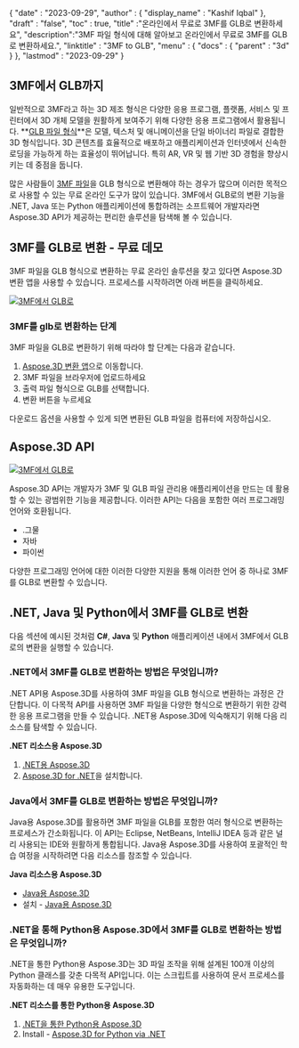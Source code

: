 {
  "date" : "2023-09-29",
  "author" : {
    "display_name" : "Kashif Iqbal"
},
  "draft" : "false",
  "toc" : true,
  "title" :"온라인에서 무료로 3MF를 GLB로 변환하세요",
  "description":"3MF 파일 형식에 대해 알아보고 온라인에서 무료로 3MF를 GLB로 변환하세요.",
  "linktitle" : "3MF to GLB",
  "menu" : {
    "docs" : {
      "parent" : "3d"
}
},
  "lastmod" : "2023-09-29"
}

## 3MF에서 GLB까지

일반적으로 3MF라고 하는 3D 제조 형식은 다양한 응용 프로그램, 플랫폼, 서비스 및 프린터에서 3D 개체 모델을 원활하게 보여주기 위해 다양한 응용 프로그램에서 활용됩니다. **[GLB 파일 형식](/ko/3d/glb/)**은 모델, 텍스처 및 애니메이션을 단일 바이너리 파일로 결합한 3D 형식입니다. 3D 콘텐츠를 효율적으로 배포하고 애플리케이션과 인터넷에서 신속한 로딩을 가능하게 하는 효율성이 뛰어납니다. 특히 AR, VR 및 웹 기반 3D 경험을 향상시키는 데 중점을 둡니다.

많은 사람들이 [3MF 파일](/ko/3d/3mf/)을 GLB 형식으로 변환해야 하는 경우가 많으며 이러한 목적으로 사용할 수 있는 무료 온라인 도구가 많이 있습니다. 3MF에서 GLB로의 변환 기능을 .NET, Java 또는 Python 애플리케이션에 통합하려는 소프트웨어 개발자라면 Aspose.3D API가 제공하는 편리한 솔루션을 탐색해 볼 수 있습니다.

## 3MF를 GLB로 변환 - 무료 데모

3MF 파일을 GLB 형식으로 변환하는 무료 온라인 솔루션을 찾고 있다면 Aspose.3D 변환 앱을 사용할 수 있습니다. 프로세스를 시작하려면 아래 버튼을 클릭하세요.

[![3MF에서 GLB로](../3mf-to-glb.png)](https://products.aspose.app/3d/conversion/3mf-to-glb/)

### 3MF를 glb로 변환하는 단계

3MF 파일을 GLB로 변환하기 위해 따라야 할 단계는 다음과 같습니다.

1. [Aspose.3D 변환 앱](https://products.aspose.app/3d/conversion/3mf-to-glb/)으로 이동합니다.
1. 3MF 파일을 브라우저에 업로드하세요
1. 출력 파일 형식으로 GLB를 선택합니다.
1. 변환 버튼을 누르세요

다운로드 옵션을 사용할 수 있게 되면 변환된 GLB 파일을 컴퓨터에 저장하십시오.

## Aspose.3D API

[![3MF에서 GLB로](../try-aspose-3d.png)](https://products.aspose.com/3d/)

Aspose.3D API는 개발자가 3MF 및 GLB 파일 관리용 애플리케이션을 만드는 데 활용할 수 있는 광범위한 기능을 제공합니다. 이러한 API는 다음을 포함한 여러 프로그래밍 언어와 호환됩니다.

* .그물
* 자바
* 파이썬

다양한 프로그래밍 언어에 대한 이러한 다양한 지원을 통해 이러한 언어 중 하나로 3MF를 GLB로 변환할 수 있습니다.

## .NET, Java 및 Python에서 3MF를 GLB로 변환

다음 섹션에 예시된 것처럼 **C#**, **Java** 및 **Python** 애플리케이션 내에서 3MF에서 GLB로의 변환을 실행할 수 있습니다.

### .NET에서 3MF를 GLB로 변환하는 방법은 무엇입니까?

.NET API용 Aspose.3D를 사용하여 3MF 파일을 GLB 형식으로 변환하는 과정은 간단합니다. 이 다목적 API를 사용하면 3MF 파일을 다양한 형식으로 변환하기 위한 강력한 응용 프로그램을 만들 수 있습니다. .NET용 Aspose.3D에 익숙해지기 위해 다음 리소스를 탐색할 수 있습니다.

**.NET 리소스용 Aspose.3D**

1. [.NET용 Aspose.3D](https://products.aspose.com/3d/net/)
1. [Aspose.3D for .NET](https://docs.aspose.com/3d/net/installation/)을 설치합니다.

### Java에서 3MF를 GLB로 변환하는 방법은 무엇입니까?

Java용 Aspose.3D를 활용하면 3MF 파일을 GLB를 포함한 여러 형식으로 변환하는 프로세스가 간소화됩니다. 이 API는 Eclipse, NetBeans, IntelliJ IDEA 등과 같은 널리 사용되는 IDE와 원활하게 통합됩니다. Java용 Aspose.3D를 사용하여 포괄적인 학습 여정을 시작하려면 다음 리소스를 참조할 수 있습니다.

**Java 리소스용 Aspose.3D**

* [Java용 Aspose.3D](https://products.aspose.com/3d/java/)
* 설치 - [Java용 Aspose.3D](https://docs.aspose.com/3d/java/installation/)

### .NET을 통해 Python용 Aspose.3D에서 3MF를 GLB로 변환하는 방법은 무엇입니까?

.NET을 통한 Python용 Aspose.3D는 3D 파일 조작을 위해 설계된 100개 이상의 Python 클래스를 갖춘 다목적 API입니다. 이는 스크립트를 사용하여 문서 프로세스를 자동화하는 데 매우 유용한 도구입니다.

**.NET 리소스를 통한 Python용 Aspose.3D**

1. [.NET을 통한 Python용 Aspose.3D](https://products.aspose.com/3d/python-net/)
1. Install - [Aspose.3D for Python via .NET](https://releases.aspose.com/3d/python-net/)
